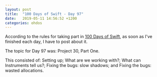 ```yaml
---
layout: post
title:  "100 Days of Swift - Day 97"
date:   2019-05-11 14:56:52 +1200
categories: ohdos
---
```

According to the rules for taking part in [100 Days of Swift](https://www.hackingwithswift.com/100), as soon as I've finished each day, I have to post about it.

The topic for Day 97 was: Project 30, Part One.

This consisted of: Setting up; What are we working with?; What can Instruments tell us?; Fixing the bugs: slow shadows; and Fixing the bugs: wasted allocations.
